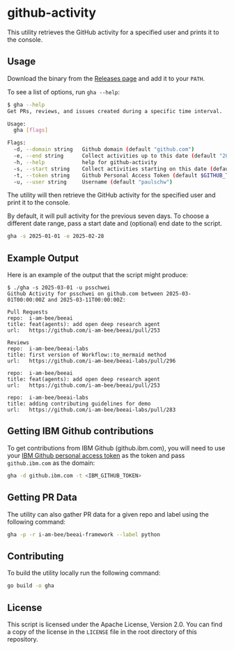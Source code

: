 # github-activity

This utility retrieves the GitHub activity for a specified user and prints it to the console.

## Usage

Download the binary from the [Releases page](https://github.com/psschwei/github-activity/releases) and add it to your `PATH`.

To see a list of options, run `gha --help`:

```bash
$ gha --help
Get PRs, reviews, and issues created during a specific time interval.

Usage:
  gha [flags]

Flags:
  -d, --domain string   Github domain (default "github.com")
  -e, --end string      Collect activities up to this date (default "2025-03-11")
  -h, --help            help for github-activity
  -s, --start string    Collect activities starting on this date (default "2025-03-04")
  -t, --token string    Github Personal Access Token (default $GITHUB_TOKEN)
  -u, --user string     Username (default "paulschw")

```

The utility will then retrieve the GitHub activity for the specified user and print it to the console.

By default, it will pull activity for the previous seven days. To choose a different date range, pass a start date and (optional) end date to the script.

```bash
gha -s 2025-01-01 -e 2025-02-28
```

## Example Output

Here is an example of the output that the script might produce:

```
$ ./gha -s 2025-03-01 -u psschwei
Github Activity for psschwei on github.com between 2025-03-01T00:00:00Z and 2025-03-11T00:00:00Z:

Pull Requests
repo:  i-am-bee/beeai
title: feat(agents): add open deep research agent
url:   https://github.com/i-am-bee/beeai/pull/253

Reviews
repo:  i-am-bee/beeai-labs
title: first version of Workflow::to_mermaid method
url:   https://github.com/i-am-bee/beeai-labs/pull/296

repo:  i-am-bee/beeai
title: feat(agents): add open deep research agent
url:   https://github.com/i-am-bee/beeai/pull/253

repo:  i-am-bee/beeai-labs
title: adding contributing guidelines for demo
url:   https://github.com/i-am-bee/beeai-labs/pull/283
```

## Getting IBM Github contributions

To get contributions from IBM Github (github.ibm.com), you will need to use your [IBM Github personal access token](https://github.ibm.com/settings/tokens?type=beta) as the token and pass `github.ibm.com` as the domain:

```bash
gha -d github.ibm.com -t <IBM_GITHUB_TOKEN>
```

## Getting PR Data

The utility can also gather PR data for a given repo and label using the following command:

```bash
gha -p -r i-am-bee/beeai-framework --label python
```

## Contributing

To build the utility locally run the following command:

```bash
go build -o gha
```

## License
This script is licensed under the Apache License, Version 2.0. You can find a copy of the license in the `LICENSE` file in the root directory of this repository.
